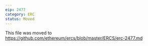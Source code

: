 ```yaml
---
eip: 2477
category: ERC
status: Moved
---
```


This file was moved to https://github.com/ethereum/ercs/blob/master/ERCS/erc-2477.md
